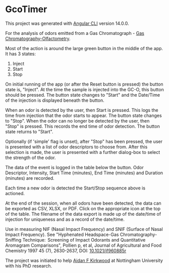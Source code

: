 # GcoTimer

This project was generated with [Angular CLI](https://github.com/angular/angular-cli) version 14.0.0.

For the analysis of odors emitted from a Gas Chromatograph - [Gas Chromatography-Olfactometry](https://en.wikipedia.org/wiki/Gas_chromatography-olfactometry).

Most of the action is around the large green button in the middle of the app.  It has 3 states:
1. Inject
2. Start
3. Stop

On initial running of the app (or after the Reset button is pressed) the button state is, "Inject".
At the time the sample is injected into the GC-O, this button should be pressed. The button state changes to "Start" and the Date/Time of the injection is displayed beneath the button.

When an odor is detected by the user, then Start is pressed.  This logs the time from injection that the odor starts to appear.  The button state changes to "Stop".
When the odor can no longer be detected by the user, then "Stop" is pressed.  This records the end time of odor detection.  The button state returns to "Start".

Optionally (if 'simple' flag is unset), after "Stop" has been pressed, the user is presented with a list of odor descriptors to choose from. After this selection is made, the user is presented with a further dialog-box to select the strength of the odor.

The data of the event is logged in the table below the button.  Odor Descriptor, Intensity, Start Time (minutes), End Time (minutes) and Duration (minutes) are recorded.

Each time a new odor is detected the Start/Stop sequence above is actioned.

At the end of the session, when all odors have been detected, the data can be exported as CSV, XLSX, or PDF. Click on the appropriate icon at the top of the table.
The filename of the data export is made up of the date/time of injection for uniqueness and as a record of the date/time.

Use in measuring NIF (Nasal Impact Frequency) and SNIF (Surface of Nasal Impact Frequency). See "Hyphenated Headspace-Gas Chromatography-Sniffing Technique:  Screening of Impact Odorants and Quantitative Aromagram Comparisons", Pollien p, et al, Journal of Agricultural and Food Chemistry 1997 45 (7), 2630-2637, DOI: [10.1021/jf960885r](https://sci-hub.se/10.1021/jf960885r)

The project was initiated to help [Aidan F Kirkwood](https://twitter.com/aidanolide) at Nottingham University with his PhD research.